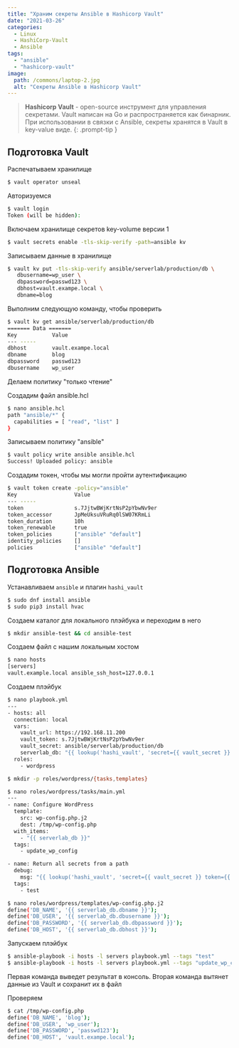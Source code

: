 ```yaml
---
title: "Храним секреты Ansible в Hashicorp Vault"
date: "2021-03-26"
categories: 
  - Linux
  - HashiCorp-Vault
  - Ansible
tags: 
  - "ansible"
  - "hashicorp-vault"
image:
  path: /commons/laptop-2.jpg
  alt: "Секреты Ansible в Hashicorp Vault"
---
```


> **Hashicorp Vault** - open-source инструмент для управления секретами. Vault написан на Go и распространяется как бинарник.
> При использовании в связки с Ansible, секреты хранятся в Vault в key-value виде.
{: .prompt-tip }

## Подготовка Vault

Распечатываем хранилище

```sh
$ vault operator unseal
```

Авторизуемся

```sh
$ vault login
Token (will be hidden):
```

Включаем хранилище секретов key-volume версии 1

```sh
$ vault secrets enable -tls-skip-verify -path=ansible kv
```

Записываем данные в хранилище

```sh
$ vault kv put -tls-skip-verify ansible/serverlab/production/db \
   dbusername=wp_user \
   dbpassword=passwd123 \
   dbhost=vault.exampe.local \
   dbname=blog
```

Выполним следующую команду, чтобы проверить

```sh
$ vault kv get ansible/serverlab/production/db
======= Data =======
Key           Value
--- -----
dbhost        vault.exampe.local
dbname        blog
dbpassword    passwd123
dbusername    wp_user
```

Делаем политику "только чтение"

Создадим файл ansible.hcl

```sh
$ nano ansible.hcl
path "ansible/*" {
  capabilities = [ "read", "list" ]
}
```

Записываем политику "ansible"

```sh
$ vault policy write ansible ansible.hcl
Success! Uploaded policy: ansible
```

Создадим токен, чтобы мы могли пройти аутентификацию

```sh
$ vault token create -policy="ansible"
Key                  Value
--- -----
token                s.7JjtwBWjKrtNsP2pYbwNv9er
token_accessor       JpMeUksuVRuRq0lSW07KRmLi
token_duration       10h
token_renewable      true
token_policies       ["ansible" "default"]
identity_policies    []
policies             ["ansible" "default"]
```

## Подготовка Ansible

Устанавливаем `ansible` и плагин `hashi_vault`

```sh
$ sudo dnf install ansible
$ sudo pip3 install hvac
```

Создаем каталог для локального плэйбука и переходим в него

```sh
$ mkdir ansible-test && cd ansible-test
```

Создаем файл с нашим локальным хостом

```sh
$ nano hosts
[servers]
vault.example.local ansible_ssh_host=127.0.0.1
```

Создаем плэйбук

```sh
$ nano playbook.yml
---
- hosts: all
  connection: local
  vars:
    vault_url: https://192.168.11.200
    vault_token: s.7JjtwBWjKrtNsP2pYbwNv9er
    vault_secret: ansible/serverlab/production/db
    serverlab_db: "{{ lookup('hashi_vault', 'secret={{ vault_secret }} token={{ vault_token }} url={{ vault_url }}') }}"
  roles:
    - wordpress
```

```sh
$ mkdir -p roles/wordpress/{tasks,templates}
```

```sh
$ nano roles/wordpress/tasks/main.yml
---
- name: Configure WordPress
  template:
    src: wp-config.php.j2
    dest: /tmp/wp-config.php
  with_items:
    - "{{ serverlab_db }}"
  tags:
    - update_wp_config

- name: Return all secrets from a path
  debug:
    msg: "{{ lookup('hashi_vault', 'secret={{ vault_secret }} token={{ vault_token }} url={{ vault_url }} validate_certs=False') }}"
  tags:
    - test
```

```sh
$ nano roles/wordpress/templates/wp-config.php.j2
define('DB_NAME', '{{ serverlab_db.dbname }}');
define('DB_USER', '{{ serverlab_db.dbusername }}');
define('DB_PASSWORD', '{{ serverlab_db.dbpassword }}');
define('DB_HOST', '{{ serverlab_db.dbhost }}');
```

Запускаем плэйбук

```sh
$ ansible-playbook -i hosts -l servers playbook.yml --tags "test"
$ ansible-playbook -i hosts -l servers playbook.yml --tags "update_wp_config"
```

Первая команда выведет результат в консоль. Вторая команда вытянет данные из Vault и сохранит их в файл

Проверяем

```sh
$ cat /tmp/wp-config.php
define('DB_NAME', 'blog');
define('DB_USER', 'wp_user');
define('DB_PASSWORD', 'passwd123');
define('DB_HOST', 'vault.exampe.local');
```
